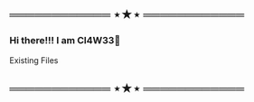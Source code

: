## ════════════ ⋆★⋆ ════════════
### Hi there!!! I am Cl4W33👋

<p>Existing Files</p>

## ════════════ ⋆★⋆ ════════════

<!---
cl4w33/cl4w33 is a ✨ special ✨ repository because its `README.md` (this file) appears on your GitHub profile.
You can click the Preview link to take a look at your changes.
--->
